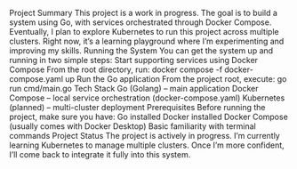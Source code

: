Project Summary
This project is a work in progress. The goal is to build a system using Go, with services orchestrated through Docker Compose. Eventually, I plan to explore Kubernetes to run this project across multiple clusters. Right now, it’s a learning playground where I’m experimenting and improving my skills.
Running the System
You can get the system up and running in two simple steps:
Start supporting services using Docker Compose
From the root directory, run:
docker compose -f docker-compose.yaml up
Run the Go application
From the project root, execute:
go run cmd/main.go
Tech Stack
Go (Golang) – main application
Docker Compose – local service orchestration (docker-compose.yaml)
Kubernetes (planned) – multi-cluster deployment
Prerequisites
Before running the project, make sure you have:
Go installed
Docker installed
Docker Compose (usually comes with Docker Desktop)
Basic familiarity with terminal commands
Project Status
The project is actively in progress. I’m currently learning Kubernetes to manage multiple clusters. Once I’m more confident, I’ll come back to integrate it fully into this system.
